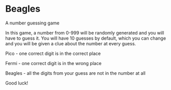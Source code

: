# Beagles
 A number guessing game

In this game, a number from 0-999 will be randomly generated and you will have to guess it. You will have 10 guesses by default, which you can change and you will be given a clue about the number at every guess. 

Pico - one correct digit is in the correct place

Fermi - one correct digit is in the wrong place

Beagles - all the digits from your guess are not in the number at all

Good luck!
